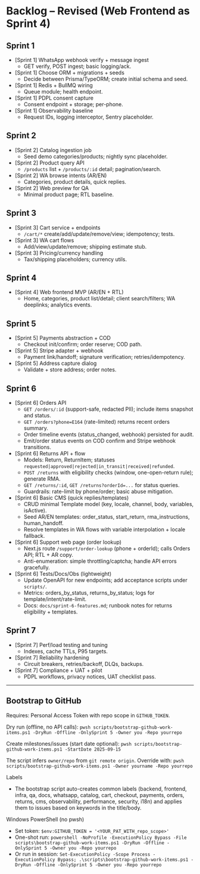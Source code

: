 # Backlog – Revised (Web Frontend as Sprint 4)

## Sprint 1
- [Sprint 1] WhatsApp webhook verify + message ingest
  - GET verify, POST ingest; basic logging/ack.
- [Sprint 1] Choose ORM + migrations + seeds
  - Decide between Prisma/TypeORM; create initial schema and seed.
- [Sprint 1] Redis + BullMQ wiring
  - Queue module; health endpoint.
- [Sprint 1] PDPL consent capture
  - Consent endpoint + storage; per-phone.
- [Sprint 1] Observability baseline
  - Request IDs, logging interceptor, Sentry placeholder.

## Sprint 2
- [Sprint 2] Catalog ingestion job
  - Seed demo categories/products; nightly sync placeholder.
- [Sprint 2] Product query API
  - `/products` list + `/products/:id` detail; pagination/search.
- [Sprint 2] WA browse intents (AR/EN)
  - Categories, product details, quick replies.
- [Sprint 2] Web preview for QA
  - Minimal product page; RTL baseline.

## Sprint 3
- [Sprint 3] Cart service + endpoints
  - `/cart/*` create/add/update/remove/view; idempotency; tests.
- [Sprint 3] WA cart flows
  - Add/view/update/remove; shipping estimate stub.
- [Sprint 3] Pricing/currency handling
  - Tax/shipping placeholders; currency utils.

## Sprint 4
- [Sprint 4] Web frontend MVP (AR/EN + RTL)
  - Home, categories, product list/detail; client search/filters; WA deeplinks; analytics events.

## Sprint 5
- [Sprint 5] Payments abstraction + COD
  - Checkout init/confirm; order reserve; COD path.
- [Sprint 5] Stripe adapter + webhook
  - Payment link/handoff; signature verification; retries/idempotency.
- [Sprint 5] Address capture dialog
  - Validate + store address; order notes.

## Sprint 6
- [Sprint 6] Orders API
  - `GET /orders/:id` (support-safe, redacted PII); include items snapshot and status.
  - `GET /orders?phone=E164` (rate-limited) returns recent orders summary.
  - Order timeline events (status_changed, webhook) persisted for audit.
  - Emit/order status events on COD confirm and Stripe webhook transitions.
- [Sprint 6] Returns API + flow
  - Models: Return, ReturnItem; statuses `requested|approved|rejected|in_transit|received|refunded`.
  - `POST /returns` with eligibility checks (window, one-open-return rule); generate RMA.
  - `GET /returns/:id`, `GET /returns?orderId=...` for status queries.
  - Guardrails: rate-limit by phone/order; basic abuse mitigation.
- [Sprint 6] Basic CMS (quick replies/templates)
  - CRUD minimal Template model (key, locale, channel, body, variables, isActive).
  - Seed AR/EN templates: order_status, start_return, rma_instructions, human_handoff.
  - Resolve templates in WA flows with variable interpolation + locale fallback.
- [Sprint 6] Support web page (order lookup)
  - Next.js route `/support/order-lookup` (phone + orderId); calls Orders API; RTL + AR copy.
  - Anti-enumeration: simple throttling/captcha; handle API errors gracefully.
- [Sprint 6] Tests/Docs/Obs (lightweight)
  - Update OpenAPI for new endpoints; add acceptance scripts under `scripts/`.
  - Metrics: orders_by_status, returns_by_status; logs for template/intent/rate-limit.
  - Docs: `docs/sprint-6-features.md`; runbook notes for returns eligibility + templates.

## Sprint 7
- [Sprint 7] Perf/load testing and tuning
  - Indexes, cache TTLs, P95 targets.
- [Sprint 7] Reliability hardening
  - Circuit breakers, retries/backoff, DLQs, backups.
- [Sprint 7] Compliance + UAT + pilot
  - PDPL workflows, privacy notices, UAT checklist pass.

---
## Bootstrap to GitHub
Requires: Personal Access Token with repo scope in `GITHUB_TOKEN`.

Dry run (offline, no API calls):
`pwsh scripts/bootstrap-github-work-items.ps1 -DryRun -Offline -OnlySprint 5 -Owner you -Repo yourrepo`

Create milestones/issues (start date optional):
`pwsh scripts/bootstrap-github-work-items.ps1 -StartDate 2025-09-15`

The script infers `owner/repo` from `git remote origin`. Override with:
`pwsh scripts/bootstrap-github-work-items.ps1 -Owner yourname -Repo yourrepo`

Labels
- The bootstrap script auto-creates common labels (backend, frontend, infra, qa, docs, whatsapp, catalog, cart, checkout, payments, orders, returns, cms, observability, performance, security, i18n) and applies them to issues based on keywords in the title/body.

Windows PowerShell (no pwsh)
- Set token: `$env:GITHUB_TOKEN = '<YOUR_PAT_WITH_repo_scope>'`
- One-shot run: `powershell -NoProfile -ExecutionPolicy Bypass -File scripts\bootstrap-github-work-items.ps1 -DryRun -Offline -OnlySprint 5 -Owner you -Repo yourrepo`
- Or run in session: `Set-ExecutionPolicy -Scope Process -ExecutionPolicy Bypass; .\scripts\bootstrap-github-work-items.ps1 -DryRun -Offline -OnlySprint 5 -Owner you -Repo yourrepo`
